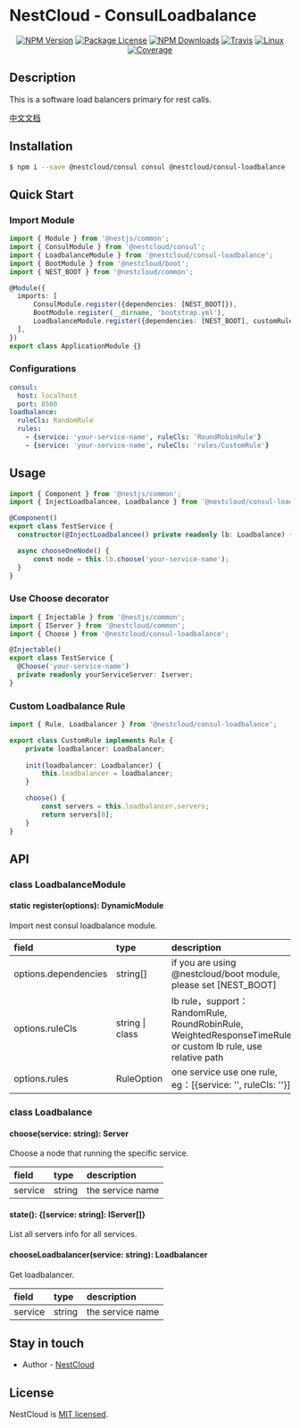 
[travis-image]: https://api.travis-ci.org/nest-cloud/nestcloud.svg?branch=master
[travis-url]: https://travis-ci.org/nest-cloud/nestcloud
[linux-image]: https://img.shields.io/travis/nest-cloud/nestcloud/master.svg?label=linux
[linux-url]: https://travis-ci.org/nest-cloud/nestcloud

# NestCloud - ConsulLoadbalance

<p align="center">
    <a href="https://www.npmjs.com/~nestcloud" target="_blank"><img src="https://img.shields.io/npm/v/@nestcloud/core.svg" alt="NPM Version"/></a>
    <a href="https://www.npmjs.com/~nestcloud" target="_blank"><img src="https://img.shields.io/npm/l/@nestcloud/core.svg" alt="Package License"/></a>
    <a href="https://www.npmjs.com/~nestcloud" target="_blank"><img src="https://img.shields.io/npm/dm/@nestcloud/core.svg" alt="NPM Downloads"/></a>
    <a href="https://travis-ci.org/nest-cloud/nestcloud" target="_blank"><img src="https://travis-ci.org/nest-cloud/nestcloud.svg?branch=master" alt="Travis"/></a>
    <a href="https://travis-ci.org/nest-cloud/nestcloud" target="_blank"><img src="https://img.shields.io/travis/nest-cloud/nestcloud/master.svg?label=linux" alt="Linux"/></a>
    <a href="https://coveralls.io/github/nest-cloud/nestcloud?branch=master" target="_blank"><img src="https://coveralls.io/repos/github/nest-cloud/nestcloud/badge.svg?branch=master" alt="Coverage"/></a>
</p>

## Description

This is a software load balancers primary for rest calls.

[中文文档](https://github.com/nest-cloud/nestcloud/blob/master/docs/consul-loadbalance.md)

## Installation

```bash
$ npm i --save @nestcloud/consul consul @nestcloud/consul-loadbalance
```

## Quick Start

### Import Module

```typescript
import { Module } from '@nestjs/common';
import { ConsulModule } from '@nestcloud/consul';
import { LoadbalanceModule } from '@nestcloud/consul-loadbalance';
import { BootModule } from '@nestcloud/boot';
import { NEST_BOOT } from '@nestcloud/common';

@Module({
  imports: [
      ConsulModule.register({dependencies: [NEST_BOOT]}),
      BootModule.register(__dirname, 'bootstrap.yml'),
      LoadbalanceModule.register({dependencies: [NEST_BOOT], customRulePath: __dirname})
  ],
})
export class ApplicationModule {}
```

### Configurations

```yaml
consul:
  host: localhost
  port: 8500
loadbalance:
  ruleCls: RandomRule
  rules:
    - {service: 'your-service-name', ruleCls: 'RoundRobinRule'}
    - {service: 'your-service-name', ruleCls: 'rules/CustomRule'}
```

## Usage

```typescript
import { Component } from '@nestjs/common';
import { InjectLoadbalancee, Loadbalance } from '@nestcloud/consul-loadbalance';

@Component()
export class TestService {
  constructor(@InjectLoadbalancee() private readonly lb: Loadbalance) {}

  async chooseOneNode() {
      const node = this.lb.choose('your-service-name');
  }
}
```

### Use Choose decorator

```typescript
import { Injectable } from '@nestjs/common';
import { IServer } from '@nestcloud/common';
import { Choose } from '@nestcloud/consul-loadbalance';

@Injectable()
export class TestService {
  @Choose('your-service-name')
  private readonly yourServiceServer: Iserver;
}
```

### Custom Loadbalance Rule

```typescript
import { Rule, Loadbalancer } from '@nestcloud/consul-loadbalance';

export class CustomRule implements Rule {
    private loadbalancer: Loadbalancer;
    
    init(loadbalancer: Loadbalancer) {
        this.loadbalancer = loadbalancer;
    }

    choose() {
        const servers = this.loadbalancer.servers;
        return servers[0];
    }
}
```

## API

### class LoadbalanceModule

#### static register\(options\): DynamicModule

Import nest consul loadbalance module.

| field | type | description |
| :--- | :--- | :--- |
| options.dependencies | string[] | if you are using @nestcloud/boot module, please set [NEST_BOOT] |
| options.ruleCls | string \| class | lb rule，support：RandomRule, RoundRobinRule, WeightedResponseTimeRule or custom lb rule, use relative path |
| options.rules | RuleOption | one service use one rule, eg：\[{service: '', ruleCls: ''}\] |

### class Loadbalance

#### choose\(service: string\): Server

Choose a node that running the specific service.

| field | type | description |
| :--- | :--- | :--- |
| service | string | the service name |

#### state\(\): {[service: string]: IServer[]}

List all servers info for all services.

#### chooseLoadbalancer\(service: string\): Loadbalancer

Get loadbalancer.

| field | type | description |
| :--- | :--- | :--- |
| service | string | the service name |

## Stay in touch

- Author - [NestCloud](https://github.com/nest-cloud)

## License

  NestCloud is [MIT licensed](LICENSE).
